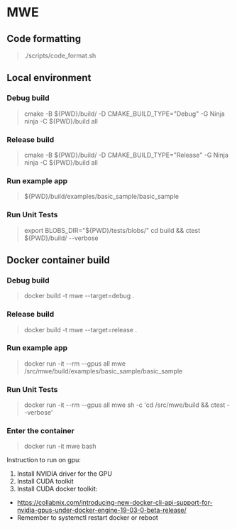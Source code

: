 # MWE

## Code formatting
> ./scripts/code_format.sh

## Local environment
### Debug build
> cmake -B ${PWD}/build/ -D CMAKE_BUILD_TYPE="Debug" -G Ninja
> ninja -C ${PWD}/build all

### Release build
> cmake -B ${PWD}/build/ -D CMAKE_BUILD_TYPE="Release" -G Ninja
> ninja -C ${PWD}/build all

### Run example app
> ${PWD}/build/examples/basic_sample/basic_sample

### Run Unit Tests
> export BLOBS_DIR="${PWD}/tests/blobs/"
> cd build && ctest ${PWD}/build/ --verbose

## Docker container build
### Debug build
> docker build -t mwe --target=debug .

### Release build
> docker build -t mwe --target=release .

### Run example app
> docker run -it --rm --gpus all mwe /src/mwe/build/examples/basic_sample/basic_sample

### Run Unit Tests
> docker run -it --rm --gpus all mwe sh -c 'cd /src/mwe/build && ctest --verbose'

### Enter the container
> docker run -it mwe bash

Instruction to run on gpu:
1. Install NVIDIA driver for the GPU
2. Install CUDA toolkit
3. Install CUDA docker toolkit:
  - https://collabnix.com/introducing-new-docker-cli-api-support-for-nvidia-gpus-under-docker-engine-19-03-0-beta-release/
  - Remember to systemctl restart docker or reboot

